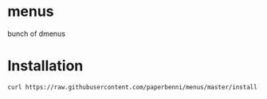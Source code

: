 # menus
bunch of dmenus
# Installation  
```sh
curl https://raw.githubusercontent.com/paperbenni/menus/master/install.sh | bash
```
